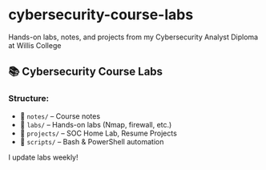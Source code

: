 # cybersecurity-course-labs
Hands-on labs, notes, and projects from my Cybersecurity Analyst Diploma at Willis College



## 📚 Cybersecurity Course Labs

### Structure:
- 📁 `notes/` – Course notes
- 📁 `labs/` – Hands-on labs (Nmap, firewall, etc.)
- 📁 `projects/` – SOC Home Lab, Resume Projects
- 📁 `scripts/` – Bash & PowerShell automation

I update labs weekly!
